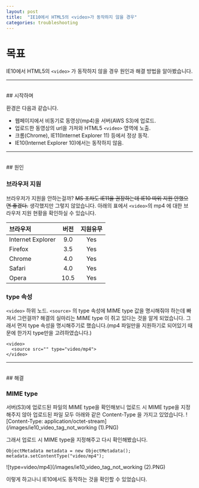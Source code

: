 ```yaml
---
layout: post
title:  "IE10에서 HTML5의 <video>가 동작하지 않을 경우"
categories: troubleshooting
---
```

# 목표

IE10에서 HTML5의 `<video>` 가 동작하지 않을 경우 원인과 해결 방법을 알아봤습니다.

---
<br />
## 시작하며

환경은 다음과 같습니다.
- 웹페이지에서 비동기로 동영상(mp4)을 서버(AWS S3)에 업로드.
- 업로드한 동영상의 url을 가져와 HTML5 `<video>` 영역에 노출.
- 크롬(Chrome), IE11(Internet Explorer 11) 등에서 정상 동작.
- IE10(Internet Explorer 10)에서는 동작하지 않음.

---
<br />
## 원인

### 브라우저 지원

브라우저가 지원을 안하는걸까? ~~MS 조차도 IE11을 권장하는데 IE10 따위 지원 안했으면 좋겠다.~~ 생각했지만 그렇지 않았습니다. 아래의 표에서 `<video>`의 mp4 에 대한 브라우저 지원 현황을 확인하실 수 있습니다.

|브라우저          |버전   | 지원유무   |
|:---------------|:-----:|:---------:|
|Internet Explorer |9.0   |Yes        |
|Firefox           |3.5   |Yes        |
|Chrome            |4.0   |Yes        |
|Safari            |4.0   |Yes        |
|Opera             |10.5  |Yes        |

### type 속성

`<video>` 하위 노드. `<source>` 의 type 속성에 MIME type 값을 명시해줘야 하는데 빠져서 그런걸까? 해결의 실마리는 MIME type 이 쥐고 있다는 것을 알게 되었습니다. 그래서 먼저 type 속성을 명시해주기로 했습니다.(mp4 파일만을 지원하기로 되어있기 때문에 한가지 type만을 고려하였습니다.)
```
<video>
  <source src="" type="video/mp4">
</video>
```

---
<br />
## 해결

### MIME type

서버(S3)에 업로드된 파일의 MIME type을 확인해보니 업로드 시 MIME type을 지정해주지 않아 업로드된 파일 모두 아래와 같은 Content-Type 을 가지고 있었습니다.
![Content-Type: application/octet-stream](/images/ie10_video_tag_not_working (1).PNG)

그래서 업로드 시 MIME type을 지정해주고 다시 확인해봤습니다.

```
ObjectMetadata metadata = new ObjectMetadata();
metadata.setContentType("video/mp4");
```

![type=video/mp4](/images/ie10_video_tag_not_working (2).PNG)

이렇게 하고나니 IE10에서도 동작하는 것을 확인할 수 있었습니다.
